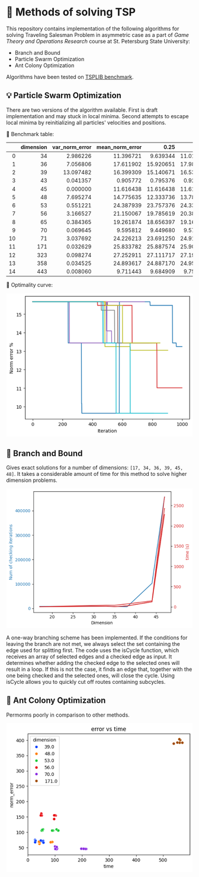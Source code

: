 # :briefcase: Methods of solving TSP

This repository contains implementation of the following algorithms for solving Traveling Salesman Problem in asymmetric case as a part of *Game Theory and Operations Research* course at St. Petersburg State University:
* Branch and Bound
* Particle Swarm Optimization
* Ant Colony Optimization

Algorithms have been tested on [TSPLIB benchmark](http://comopt.ifi.uni-heidelberg.de/software/TSPLIB95/).

## :bulb: Particle Swarm Optimization
There are two versions of the algorithm available. First is draft implementation and may stuck in local minima. Second attempts to escape local minima by reinitializing all particles' velocities and positions.

:memo: Benchmark table:

|           |   dimension    |  var_norm_error | mean_norm_error |    0.25 |      0.5  |     0.75  |
|----------:|---------------:|----------------:|----------:|----------:|----------:|-----------|
|     0     |             34 |        2.986226 | 11.396721 |  9.639344 | 11.016393 | 13.442623 |
|     1     |             36 |        7.056806 | 17.611902 | 15.920651 | 17.980671 | 19.544761 |
|     2     |             39 |       13.097482 | 16.399309 | 15.140671 | 16.535044 | 18.447680 |
|     3     |             43 |        0.041357 |  0.905772 |  0.795376 |  0.921419 |  1.095271 |
|     4     |             45 |        0.000000 | 11.616438 | 11.616438 | 11.616438 | 11.616438 |
|     5     |             48 |        7.695274 | 14.775635 | 12.333736 | 13.780042 | 16.736842 |
|     6     |             53 |        0.551221 | 24.387939 | 23.757376 | 24.332433 | 24.914991 |
|     7     |             56 |        3.166527 | 21.150067 | 19.785619 | 20.388566 | 22.208575 |
|     8     |             65 |        0.384365 | 19.261874 | 18.656397 | 19.169876 | 19.726145 |
|     9     |             70 |        0.069645 |  9.595812 |  9.449680 |  9.579988 |  9.848749 |
|     10    |             71 |        3.037692 | 24.226213 | 23.691250 | 24.914024 | 25.487199 |
|     11    |            171 |        0.032629 | 25.833782 | 25.887574 | 25.901022 | 25.901022 |
|     12    |            323 |        0.098274 | 27.252911 | 27.111717 | 27.193460 | 27.411444 |
|     13    |            358 |        0.034525 | 24.893617 | 24.887170 | 24.951644 | 25.016119 |
|     14    |            443 |        0.008060 |  9.711443 |  9.684909 |  9.751244 |  9.784411 |

:triangular_ruler: Optimality curve:

![results_pso](images/pso_opt.png)

## :deciduous_tree: Branch and Bound

Gives exact solutions for a number of dimensions: `[17, 34, 36, 39, 45, 48]`. It takes a considerable amount of time for this method to solve higher dimension problems.

![results](images/bbound_time_dimension.png)

A one-way branching scheme has been implemented. If the conditions for leaving the branch are not met, we always select the set containing the edge used for splitting first. The code uses the isCycle function, which receives an array of selected edges and a checked edge as input. It determines whether adding the checked edge to the selected ones will result in a loop. If this is not the case, it finds an edge that, together with the one being checked and the selected ones, will close the cycle. 
Using isCycle allows you to quickly cut off routes containing subcycles.

## :ant: Ant Colony Optimization

Permorms poorly in comparison to other methods.

![results_aco](images/aco_error_dim.png)
